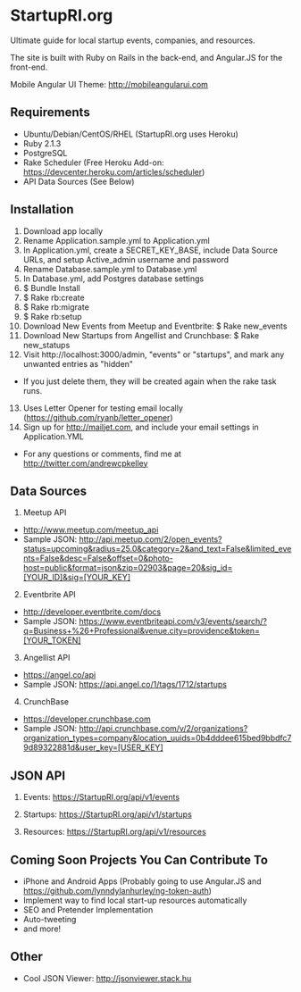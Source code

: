 StartupRI.org
=========
 
Ultimate guide for local startup events, companies, and resources.

The site is built with Ruby on Rails in the back-end, and Angular.JS for the front-end.

Mobile Angular UI Theme: http://mobileangularui.com

## Requirements

-  Ubuntu/Debian/CentOS/RHEL (StartupRI.org uses Heroku)
-  Ruby 2.1.3
-  PostgreSQL
-  Rake Scheduler (Free Heroku Add-on: https://devcenter.heroku.com/articles/scheduler)
-  API Data Sources (See Below)


## Installation

1.  Download app locally
2.  Rename Application.sample.yml to Application.yml
3.  In Application.yml, create a SECRET_KEY_BASE, include Data Source URLs, and setup Active_admin username and password
4.  Rename Database.sample.yml to Database.yml
5.  In Database.yml, add Postgres database settings
6.  $ Bundle Install
7.  $ Rake rb:create
8.  $ Rake rb:migrate
9.  $ Rake rb:setup
10. Download New Events from Meetup and Eventbrite:  $ Rake new_events
11. Download New Startups from Angellist and Crunchbase:  $ Rake new_statups
12. Visit http://localhost:3000/admin, "events" or "startups", and mark any unwanted entries as "hidden"
   - If you just delete them, they will be created again when the rake task runs.
13. Uses Letter Opener for testing email locally (https://github.com/ryanb/letter_opener)
14. Sign up for http://mailjet.com, and include your email settings in Application.YML

- For any questions or comments, find me at http://twitter.com/andrewcpkelley


## Data Sources

1. Meetup API
  -  http://www.meetup.com/meetup_api
  -  Sample JSON: http://api.meetup.com/2/open_events?status=upcoming&radius=25.0&category=2&and_text=False&limited_events=False&desc=False&offset=0&photo-host=public&format=json&zip=02903&page=20&sig_id=[YOUR_ID]&sig=[YOUR_KEY]

2. Eventbrite API
  -  http://developer.eventbrite.com/docs
  -  Sample JSON: https://www.eventbriteapi.com/v3/events/search/?q=Business+%26+Professional&venue.city=providence&token=[YOUR_TOKEN]

3. Angellist API
  -  https://angel.co/api
  -  Sample JSON: https://api.angel.co/1/tags/1712/startups

4. CrunchBase
  -  https://developer.crunchbase.com
  -  Sample JSON: http://api.crunchbase.com/v/2/organizations?organization_types=company&location_uuids=0b4dddee615bed9bbdfc79d89322881d&user_key=[USER_KEY]



## JSON API

1. Events:  https://StartupRI.org/api/v1/events

2. Startups:  https://StartupRI.org/api/v1/startups

3. Resources:  https://StartupRI.org/api/v1/resources


## Coming Soon Projects You Can Contribute To

-  iPhone and Android Apps (Probably going to use Angular.JS and https://github.com/lynndylanhurley/ng-token-auth)
-  Implement way to find local start-up resources automatically
-  SEO and Pretender Implementation
-  Auto-tweeting
-  and more!

## Other
-  Cool JSON Viewer:  http://jsonviewer.stack.hu
